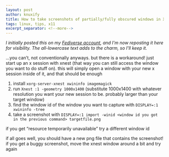 ```yaml
---
layout: post
author: knuxify
title: How to take screenshots of partially/fully obscured windows in Xorg/X11
tags: linux, tips, x11
excerpt_separator: <!--more-->
---
```


*I initially posted this on my [Fediverse account](https://dither.ddns.net/notice/AA9v6W6uROGC5vub9E), and I'm now reposting it here for visibility. The all-lowercase text adds to the charm, so I'll keep it.*

…you can’t, not conventionally anyways. but there is a workaround! just start up an x session with xnest (that way you can still access the window you want to do stuff on). this will simply open a window with your new x session inside of it, and that should be enough 

<!--more-->

1. install ``xorg-server-xnest xwininfo imagemagick``
2. run ``Xnest :1 -geometry 1000x1400`` (substitute 1000x1400 with whatever resolution you want your new session to be. probably larger than your target window)
3. find the window id of the window you want to capture with ``DISPLAY=:1 xwininfo -tree``
4. take a screenshot with ``DISPLAY=:1 import -winid <window id you got in the previous command> targetfile.png``

if you get “resource temporarily unavailable” try a different window id

if all goes well, you should have a new png file that contains the screenshot! if you get a buggy screenshot, move the xnest window around a bit and try again
